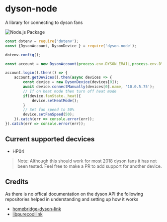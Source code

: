 # dyson-node
A library for connecting to dyson fans

![Node.js Package](https://github.com/jagribble/dyson-node/workflows/Node.js%20Package/badge.svg)

```js
const dotenv = require('dotenv');
const {DysonAccount, DysonDevice } = require('dyson-node');

dotenv.config();

const account = new DysonAccount(process.env.DYSON_EMAIL,process.env.DYSON_PASSWORD);

account.login().then(() => {
    account.getDevices().then(async devices => {
        const device = new DysonDevice(devices[0]);
        await device.connectManually(devices[0].name, '10.0.5.75');
        // If on heat mode then turn off heat mode
        if(device.fanState._heat){
            device.setHeatMode();
        }
        // Set fan speed to 50%
        device.setFanSpeed(50);
    }).catch(err => console.error(err));
}).catch(err => console.error(err));
```
## Current supported decvices
- HP04
> Note: Although this should work for most 2018 dyson fans it has not been tested. Feel free to make a PR to add support for another device.

## Credits
As there is no offical documentation on the dyson API the following repositories helped in understanding and setting up how it works
- [homebridge-dyson-link](https://github.com/joe-ng/homebridge-dyson-link/tree/c43614ed41be75e9a09965bea517a0d2317b678b)
- [libpurecoollink](https://github.com/CharlesBlonde/libpurecoollink)